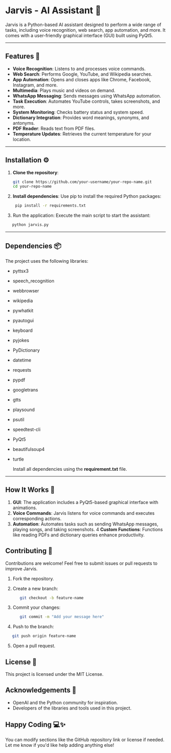 # Jarvis - AI Assistant 🤖

Jarvis is a Python-based AI assistant designed to perform a wide range of tasks, including voice recognition, web search, app automation, and more. It comes with a user-friendly graphical interface (GUI) built using PyQt5.

---

## Features 🚀

- **Voice Recognition**: Listens to and processes voice commands.
- **Web Search**: Performs Google, YouTube, and Wikipedia searches.
- **App Automation**: Opens and closes apps like Chrome, Facebook, Instagram, and more.
- **Multimedia**: Plays music and videos on demand.
- **WhatsApp Messaging**: Sends messages using WhatsApp automation.
- **Task Execution**: Automates YouTube controls, takes screenshots, and more.
- **System Monitoring**: Checks battery status and system speed.
- **Dictionary Integration**: Provides word meanings, synonyms, and antonyms.
- **PDF Reader**: Reads text from PDF files.
- **Temperature Updates**: Retrieves the current temperature for your location.

---

## Installation ⚙️

1. **Clone the repository**:
   ```bash
   git clone https://github.com/your-username/your-repo-name.git
   cd your-repo-name
   ```
2. **Install dependencies**: Use pip to install the required Python packages:

   ```bash
    pip install -r requirements.txt
   ```
3. Run the application: Execute the main script to start the assistant:
  ```bash
     python jarvis.py
  ```

---

## Dependencies 📦
The project uses the following libraries:

- pyttsx3
- speech_recognition
- webbrowser
- wikipedia
- pywhatkit
- pyautogui
- keyboard
- pyjokes
- PyDictionary
- datetime
- requests
- pypdf
- googletrans
- gtts
- playsound
- psutil
- speedtest-cli
- PyQt5
- beautifulsoup4
- turtle

  Install all dependencies using the **requirement.txt** file.

---

## How It Works 🤔
1. **GUI**: The application includes a PyQt5-based graphical interface with animations.
2. **Voice Commands**: Jarvis listens for voice commands and executes corresponding actions.
3. **Automation**: Automates tasks such as sending WhatsApp messages, playing songs, and taking screenshots.
4 **Custom Functions**: Functions like reading PDFs and dictionary queries enhance productivity.

## Contributing 🤝
Contributions are welcome! Feel free to submit issues or pull requests to improve Jarvis.

1. Fork the repository.
2. Create a new branch:

   ```bash
      git checkout -b feature-name
   ```
3. Commit your changes:
   ```bash
      git commit -m "Add your message here"
   ```
4.  Push to the branch:
   ```bash
      git push origin feature-name
   ```
5. Open a pull request.

## License 📜
This project is licensed under the MIT License.

## Acknowledgements 🙌
- OpenAI and the Python community for inspiration.
- Developers of the libraries and tools used in this project.

## Happy Coding 💻✨

You can modify sections like the GitHub repository link or license if needed. Let me know if you'd like help adding anything else!
